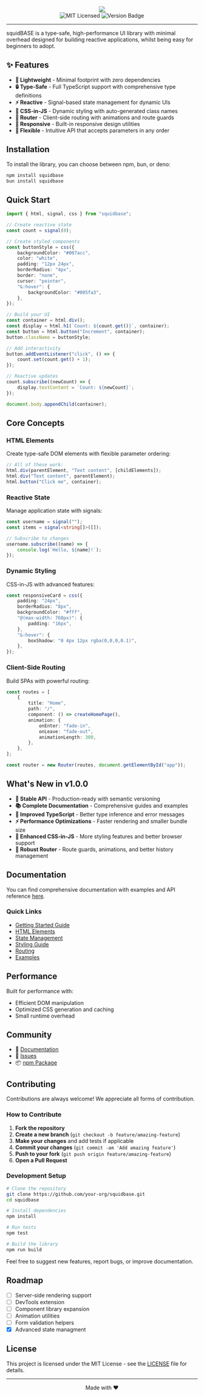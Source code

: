 <div align="center">
    <div>
    <img src="./squidBASEBanner.png">
    </div>
    <img alt="MIT Licensed" src="https://img.shields.io/badge/license-MIT-blue.svg">
    <img alt="Version Badge" src="https://img.shields.io/badge/version-1.0.0-brightgreen.svg">
</div>

---

squidBASE is a type-safe, high-performance UI library with minimal overhead designed for building reactive applications, whilst being easy for beginners to adopt.

## ✨ Features

-   **🚀 Lightweight** - Minimal footprint with zero dependencies
-   **🔒 Type-Safe** - Full TypeScript support with comprehensive type definitions
-   **⚡ Reactive** - Signal-based state management for dynamic UIs
-   **🎨 CSS-in-JS** - Dynamic styling with auto-generated class names
-   **🧭 Router** - Client-side routing with animations and route guards
-   **📱 Responsive** - Built-in responsive design utilities
-   **🔧 Flexible** - Intuitive API that accepts parameters in any order

## Installation

To install the library, you can choose between npm, bun, or deno:

```bash
npm install squidbase
bun install squidbase
```

## Quick Start

```typescript
import { html, signal, css } from "squidbase";

// Create reactive state
const count = signal(0);

// Create styled components
const buttonStyle = css({
    backgroundColor: "#007acc",
    color: "white",
    padding: "12px 24px",
    borderRadius: "4px",
    border: "none",
    cursor: "pointer",
    "&:hover": {
        backgroundColor: "#005fa3",
    },
});

// Build your UI
const container = html.div();
const display = html.h1(`Count: ${count.get()}`, container);
const button = html.button("Increment", container);
button.className = buttonStyle;

// Add interactivity
button.addEventListener("click", () => {
    count.set(count.get() + 1);
});

// Reactive updates
count.subscribe((newCount) => {
    display.textContent = `Count: ${newCount}`;
});

document.body.appendChild(container);
```

## Core Concepts

### HTML Elements

Create type-safe DOM elements with flexible parameter ordering:

```typescript
// All of these work:
html.div(parentElement, "Text content", [childElements]);
html.div("Text content", parentElement);
html.button("Click me", container);
```

### Reactive State

Manage application state with signals:

```typescript
const username = signal("");
const items = signal<string[]>([]);

// Subscribe to changes
username.subscribe((name) => {
    console.log(`Hello, ${name}!`);
});
```

### Dynamic Styling

CSS-in-JS with advanced features:

```typescript
const responsiveCard = css({
    padding: "24px",
    borderRadius: "8px",
    backgroundColor: "#fff",
    "@(max-width: 768px)": {
        padding: "16px",
    },
    "&:hover": {
        boxShadow: "0 4px 12px rgba(0,0,0,0.1)",
    },
});
```

### Client-Side Routing

Build SPAs with powerful routing:

```typescript
const routes = [
    {
        title: "Home",
        path: "/",
        component: () => createHomePage(),
        animation: {
            onEnter: "fade-in",
            onLeave: "fade-out",
            animationLength: 300,
        },
    },
];

const router = new Router(routes, document.getElementById("app"));
```

## What's New in v1.0.0

-   **🎉 Stable API** - Production-ready with semantic versioning
-   **📚 Complete Documentation** - Comprehensive guides and examples
-   **🔧 Improved TypeScript** - Better type inference and error messages
-   **⚡ Performance Optimizations** - Faster rendering and smaller bundle size
-   **🎨 Enhanced CSS-in-JS** - More styling features and better browser support
-   **🧭 Robust Router** - Route guards, animations, and better history management

## Documentation

You can find comprehensive documentation with examples and API reference [here](./INTRO.md).

### Quick Links

-   [Getting Started Guide](./INTRO.md#installation)
-   [HTML Elements](./INTRO.md#html-elements)
-   [State Management](./INTRO.md#state-management)
-   [Styling Guide](./INTRO.md#styling)
-   [Routing](./INTRO.md#routing)
-   [Examples](./INTRO.md#examples)

## Performance

Built for performance with:

-   Efficient DOM manipulation
-   Optimized CSS generation and caching
-   Small runtime overhead

## Community

-   📖 [Documentation](./INTRO.md)
-   🐛 [Issues](https://github.com/your-org/squidbase/issues)
-   📦 [npm Package](https://www.npmjs.com/package/squidbase)

## Contributing

Contributions are always welcome! We appreciate all forms of contribution.

### How to Contribute

1. **Fork the repository**
2. **Create a new branch** (`git checkout -b feature/amazing-feature`)
3. **Make your changes** and add tests if applicable
4. **Commit your changes** (`git commit -am 'Add amazing feature'`)
5. **Push to your fork** (`git push origin feature/amazing-feature`)
6. **Open a Pull Request**

### Development Setup

```bash
# Clone the repository
git clone https://github.com/your-org/squidbase.git
cd squidbase

# Install dependencies
npm install

# Run tests
npm test

# Build the library
npm run build
```

Feel free to suggest new features, report bugs, or improve documentation.

## Roadmap

-   [ ] Server-side rendering support
-   [ ] DevTools extension
-   [ ] Component library expansion
-   [ ] Animation utilities
-   [ ] Form validation helpers
-   [x] Advanced state managment

## License

This project is licensed under the MIT License - see the [LICENSE](LICENSE) file for details.

---

<div align="center">
Made with ❤️ 
</div>
